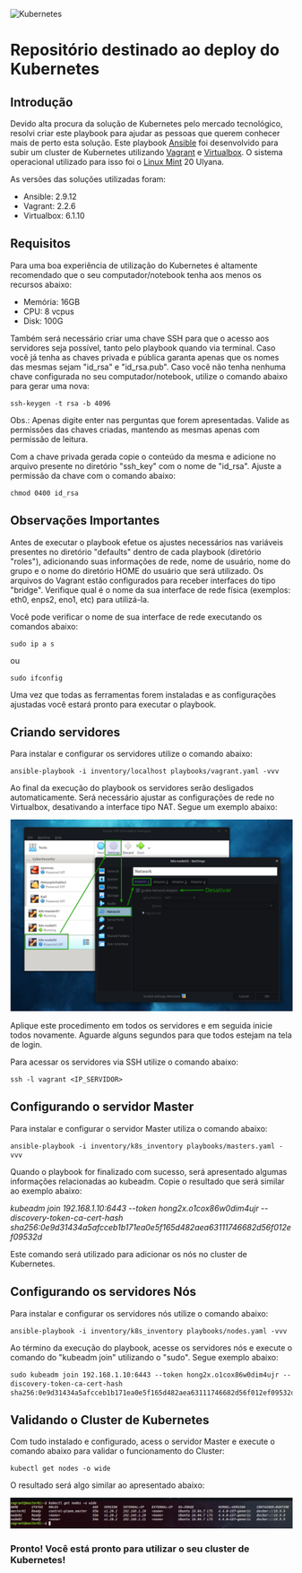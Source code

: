 ![Kubernetes](https://kubernetes.io/images/kubernetes-horizontal-color.png)
# Repositório destinado ao deploy do Kubernetes

## Introdução
Devido alta procura da solução de Kubernetes pelo mercado tecnológico, resolvi criar este playbook para ajudar as pessoas que querem conhecer mais de perto esta solução.
Este playbook [Ansible](https://www.ansible.com) foi desenvolvido para subir um cluster de Kubernetes utilizando [Vagrant](https://www.vagrantup.com) e [Virtualbox](https://www.virtualbox.org). O sistema operacional utilizado para isso foi o [Linux Mint](https://linuxmint.com) 20 Ulyana.

As versões das soluções utilizadas foram:

- Ansible: 2.9.12
- Vagrant: 2.2.6
- Virtualbox: 6.1.10

## Requisitos
Para uma boa experiência de utilização do Kubernetes é altamente recomendado que o seu computador/notebook tenha aos menos os recursos abaixo:

- Memória: 16GB
- CPU: 8 vcpus
- Disk: 100G

Também será necessário criar uma chave SSH para que o acesso aos servidores seja possível, tanto pelo playbook quando via terminal. Caso você já tenha as chaves privada e pública garanta apenas que os nomes das mesmas sejam "id_rsa" e "id_rsa.pub".
Caso você não tenha nenhuma chave configurada no seu computador/notebook, utilize o comando abaixo para gerar uma nova:

```
ssh-keygen -t rsa -b 4096
```

Obs.: Apenas digite enter nas perguntas que forem apresentadas. Valide as permissões das chaves criadas, mantendo as mesmas apenas com permissão de leitura.

Com a chave privada gerada copie o conteúdo da mesma e adicione no arquivo presente no diretório "ssh_key" com o nome de "id_rsa".
Ajuste a permissão da chave com o comando abaixo:

```
chmod 0400 id_rsa
```

## Observações Importantes
Antes de executar o playbook efetue os ajustes necessários nas variáveis presentes no diretório "defaults" dentro de cada playbook (diretório "roles"), adicionando suas informações de rede, nome de usuário, nome do grupo e o nome do diretório HOME do usuário que será utilizado. 
Os arquivos do Vagrant estão configurados para receber interfaces do tipo "bridge". Verifique qual é o nome da sua interface de rede física (exemplos: eth0, enps2, eno1, etc) para utilizá-la.

Você pode verificar o nome de sua interface de rede executando os comandos abaixo:

```
sudo ip a s
```

ou

```
sudo ifconfig
```

Uma vez que todas as ferramentas forem instaladas e as configurações ajustadas você estará pronto para executar o playbook.


## Criando servidores
Para instalar e configurar os servidores utilize o comando abaixo:

```
ansible-playbook -i inventory/localhost playbooks/vagrant.yaml -vvv
```

Ao final da execução do playbook os servidores serão desligados automaticamente. Será necessário ajustar as configurações de rede no Virtualbox, desativando a interface tipo NAT. Segue um exemplo abaixo:

![](images/virtualbox_nat_interface.png)

Aplique este procedimento em todos os servidores e em seguida inicie todos novamente. Aguarde alguns segundos para que todos estejam na tela de login. 

Para acessar os servidores via SSH utilize o comando abaixo:

```
ssh -l vagrant <IP_SERVIDOR>
```

## Configurando o servidor Master
Para instalar e configurar o servidor Master utiliza o comando abaixo:

```
ansible-playbook -i inventory/k8s_inventory playbooks/masters.yaml -vvv
```

Quando o playbook for finalizado com sucesso, será apresentado algumas informações relacionadas ao kubeadm. Copie o resultado que será similar ao exemplo abaixo:

*kubeadm join 192.168.1.10:6443 --token hong2x.o1cox86w0dim4ujr --discovery-token-ca-cert-hash sha256:0e9d31434a5afcceb1b171ea0e5f165d482aea63111746682d56f012ef09532d*

Este comando será utilizado para adicionar os nós no cluster de Kubernetes.

## Configurando os servidores Nós
Para instalar e configurar os servidores nós utilize o comando abaixo:

```
ansible-playbook -i inventory/k8s_inventory playbooks/nodes.yaml -vvv
```

Ao término da execução do playbook, acesse os servidores nós e execute o comando do "kubeadm join" utilizando o "sudo". Segue exemplo abaixo:

```
sudo kubeadm join 192.168.1.10:6443 --token hong2x.o1cox86w0dim4ujr --discovery-token-ca-cert-hash sha256:0e9d31434a5afcceb1b171ea0e5f165d482aea63111746682d56f012ef09532d
```

## Validando o Cluster de Kubernetes
Com tudo instalado e configurado, acess o servidor Master e execute o comando abaixo para validar o funcionamento do Cluster:

```
kubectl get nodes -o wide
```
O resultado será algo similar ao apresentado abaixo:

![](images/kubectl_nodes.png)

### Pronto! Você está pronto para utilizar o seu cluster de Kubernetes!
